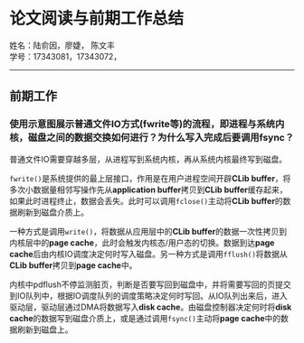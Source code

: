 # 论文阅读与前期工作总结
姓名：陆俞因，廖婕， 陈文丰<br/>
学号：17343081，17343072，

---
## 前期工作

### 使用示意图展示普通文件IO方式(fwrite等)的流程，即进程与系统内核，磁盘之间的数据交换如何进行？为什么写入完成后要调用fsync？
普通文件IO需要穿越多层，从进程写到系统内核，再从系统内核最终写到磁盘。

`fwrite()`是系统提供的最上层接口，作用是在用户进程空间开辟**CLib buffer**，将多次小数据量相邻写操作先从**application buffer**拷贝到**CLib buffer**缓存起来，如果此时进程终止，数据会丢失。此时可以调用`fclose()`主动将**CLib buffer**的数据刷新到磁盘介质上。

一种方式是调用`write()`，将数据从应用层中的**CLib buffer**的数据一次性拷贝到内核层中的**page cache**，此时会触发内核态/用户态的切换。数据到达**page cache**后由内核IO调度决定何时写入磁盘。另一种方式是调用`fflush()`将数据从**CLib buffer**拷贝到**page cache**中。

内核中pdflush不停监测脏页，判断是否要写回到磁盘中，并将需要写回的页提交到IO队列中，根据IO调度队列的调度策略决定何时写回。从IO队列出来后，进入驱动层，驱动层通过DMA将数据写入**disk cache**。由磁盘控制器决定何时将**disk cache**的数据写到磁盘介质上，或是通过调用`fsync()`主动将**page cache**中的数据刷新到磁盘上。
